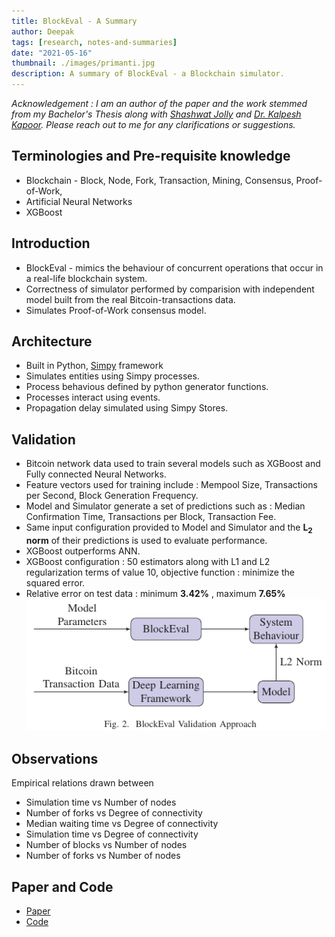 ```yaml
---
title: BlockEval - A Summary
author: Deepak
tags: [research, notes-and-summaries]
date: "2021-05-16"
thumbnail: ./images/primanti.jpg
description: A summary of BlockEval - a Blockchain simulator.
---
```

*Acknowledgement : I am an author of the paper and the work stemmed from my Bachelor's Thesis along with [Shashwat Jolly](https://blog.shashwatjolly.com/) and [Dr. Kalpesh Kapoor](https://www.iitg.ac.in/kalpesh/). Please reach out to me for any clarifications or suggestions.*

## Terminologies and Pre-requisite knowledge
* Blockchain - Block, Node, Fork, Transaction, Mining, Consensus, Proof-of-Work,
* Artificial Neural Networks
* XGBoost

## Introduction
* BlockEval - mimics the behaviour of concurrent operations that occur in a real-life blockchain system.
* Correctness of simulator performed by comparision with independent model built from the real Bitcoin-transactions data.
* Simulates Proof-of-Work consensus model.

## Architecture
* Built in Python, [Simpy](https://simpy.readthedocs.io/en/latest/) framework
* Simulates entities using Simpy processes.
* Process behavious defined by python generator functions.
* Processes interact using events.
* Propagation delay simulated using Simpy Stores.

## Validation
* Bitcoin network data used to train several models such as XGBoost and Fully connected Neural Networks.
* Feature vectors used for training include : Mempool Size, Transactions per Second, Block Generation Frequency.
* Model and Simulator generate a set of predictions such as : Median Confirmation Time, Transactions per Block, Transaction Fee.
* Same input configuration provided to Model and Simulator and the **L<sub>2</sub> norm** of their predictions is used to evaluate performance. 
* XGBoost outperforms ANN.
* XGBoost configuration : 50 estimators along with L1 and L2 regularization terms of value 10, objective function : minimize the squared
error.
* Relative error on test data : minimum **3.42%** , maximum **7.65%**
![Validation](./images/Validation.png)

## Observations
Empirical relations drawn between
* Simulation time vs Number of nodes
* Number of forks vs Degree of connectivity
* Median waiting time vs Degree of connectivity
* Simulation time vs Degree of connectivity
* Number of blocks vs Number of nodes
* Number of forks vs Number of nodes


## Paper and Code
* [Paper](https://ieeexplore.ieee.org/document/9352838)
* [Code](https://github.com/deepakgouda/BlockEval)

